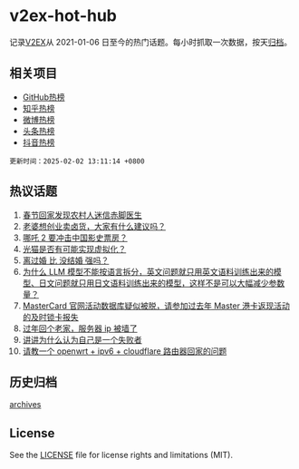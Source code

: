 # v2ex-hot-hub

 记录[V2EX](https://www.v2ex.com/)从 2021-01-06 日至今的热门话题。每小时抓取一次数据，按天[归档](archives)。
 
 ## 相关项目

- [GitHub热榜](https://github.com/lonnyzhang423/github-hot-hub)
- [知乎热榜](https://github.com/lonnyzhang423/zhihu-hot-hub)
- [微博热榜](https://github.com/lonnyzhang423/weibo-hot-hub)
- [头条热榜](https://github.com/lonnyzhang423/toutiao-hot-hub)
- [抖音热榜](https://github.com/lonnyzhang423/douyin-hot-hub)


 `更新时间：2025-02-02 13:11:14 +0800`

## 热议话题

1. [春节回家发现农村人迷信赤脚医生](https://www.v2ex.com/t/1108508)
1. [老婆想创业卖卤货，大家有什么建议吗？](https://www.v2ex.com/t/1108561)
1. [哪吒 2 要冲击中国影史票房？](https://www.v2ex.com/t/1108516)
1. [光猫是否有可能实现虚拟化？](https://www.v2ex.com/t/1108542)
1. [离过婚 比 没结婚 强吗？](https://www.v2ex.com/t/1108531)
1. [为什么 LLM 模型不能按语言拆分，英文问题就只用英文语料训练出来的模型、日文问题就只用日文语料训练出来的模型，这样不是可以大幅减少参数量？](https://www.v2ex.com/t/1108545)
1. [MasterCard 官网活动数据库疑似被脱，请参加过去年 Master 港卡返现活动的及时锁卡报失](https://www.v2ex.com/t/1108520)
1. [过年回个老家，服务器 ip 被墙了](https://www.v2ex.com/t/1108576)
1. [讲讲为什么认为自己是一个失败者](https://www.v2ex.com/t/1108579)
1. [请教一个 openwrt + ipv6 + cloudflare 路由器回家的问题](https://www.v2ex.com/t/1108536)

## 历史归档

[archives](archives)

## License

See the [LICENSE](LICENSE) file for license rights and limitations (MIT).
